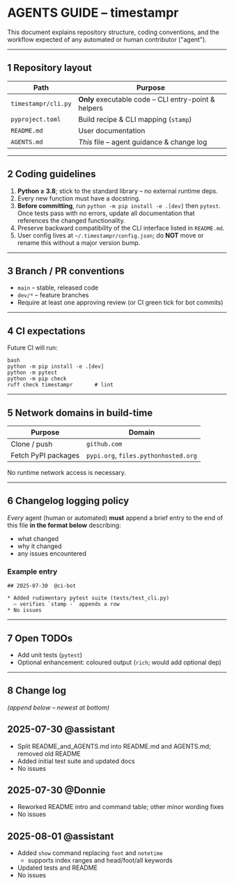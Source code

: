 # AGENTS GUIDE – timestampr

This document explains repository structure, coding conventions, and the workflow expected of any automated or human contributor ("agent").

---

## 1 Repository layout

| Path                | Purpose                                              |
| ------------------- | ---------------------------------------------------- |
| `timestampr/cli.py` | **Only** executable code – CLI entry-point & helpers |
| `pyproject.toml`    | Build recipe & CLI mapping (`stamp`)                 |
| `README.md`         | User documentation                                   |
| `AGENTS.md`         | *This* file – agent guidance & change log            |

---

## 2 Coding guidelines

1. **Python ≥ 3.8**; stick to the standard library – no external runtime deps.
2. Every new function must have a docstring.
3. **Before committing**, run `python -m pip install -e .[dev]` then `pytest`.
   Once tests pass with no errors, update all documentation that references the
   changed functionality.
4. Preserve backward compatibility of the CLI interface listed in `README.md`.
5. User config lives at `~/.timestampr/config.json`; do **NOT** move or rename this without a major version bump.

---

## 3 Branch / PR conventions

- `main` – stable, released code
- `dev/*` – feature branches
- Require at least one approving review (or CI green tick for bot commits)

---

## 4 CI expectations

Future CI will run:

```
bash
python -m pip install -e .[dev]
python -m pytest
python -m pip check
ruff check timestampr       # lint
```

---

## 5 Network domains in build-time

| Purpose             | Domain                               |
| ------------------- | ------------------------------------ |
| Clone / push        | `github.com`                         |
| Fetch PyPI packages | `pypi.org`, `files.pythonhosted.org` |

No runtime network access is necessary.

---

## 6 Changelog logging policy

*Every* agent (human or automated) **must** append a brief entry to the end of this file **in the format below** describing:

- what changed
- why it changed
- any issues encountered

### Example entry

```
## 2025-07-30  @ci-bot

* Added rudimentary pytest suite (tests/test_cli.py)  
  – verifies `stamp -` appends a row  
* No issues
```

---

## 7 Open TODOs

- Add unit tests (`pytest`)
- Optional enhancement: coloured output (`rich`; would add optional dep)

---

## 8 Change log

*(append below – newest at bottom)*

## 2025-07-30  @assistant

* Split README_and_AGENTS.md into README.md and AGENTS.md; removed old README
* Added initial test suite and updated docs
* No issues

## 2025-07-30  @Donnie

* Reworked README intro and command table; other minor wording fixes
* No issues

## 2025-08-01  @assistant

* Added `show` command replacing `foot` and `notetime`
  - supports index ranges and head/foot/all keywords
* Updated tests and README
* No issues

